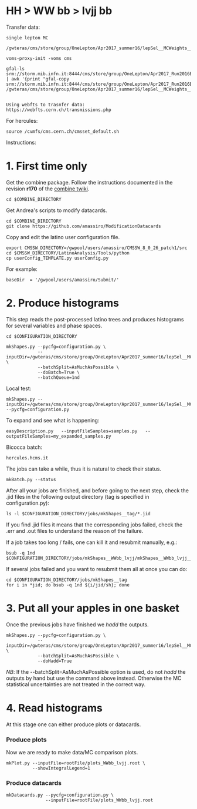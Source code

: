 HH > WW bb > lvjj bb
====

Transfer data:

    single lepton MC
    
    /gwteras/cms/store/group/OneLepton/Apr2017_summer16/lepSel__MCWeights__bSFLpTEffMulti__cleanTauMC/

    voms-proxy-init -voms cms

    gfal-ls srm://storm.mib.infn.it:8444/cms/store/group/OneLepton/Apr2017_Run2016B_RemAOD/lepSel__EpTCorr__TrigMakerData__cleanTauData__hadd/ | awk '{print "gfal-copy srm://storm.mib.infn.it:8444/cms/store/group/OneLepton/Apr2017_Run2016B_RemAOD/lepSel__EpTCorr__TrigMakerData__cleanTauData__hadd/"$1"  /gwteras/cms/store/group/OneLepton/Apr2017_summer16/lepSel__MCWeights__bSFLpTEffMulti__cleanTauMC/"$1}'

    
    Using webfts to trasnfer data: 
    https://webfts.cern.ch/transmissions.php
    

    
For hercules:

    source /cvmfs/cms.cern.ch/cmsset_default.sh
    
    
Instructions:


# 1. First time only

Get the combine package. Follow the instructions documented in the revision **r170** of the [combine twiki](https://twiki.cern.ch/twiki/bin/view/CMS/SWGuideHiggsAnalysisCombinedLimit#ROOT6_SLC6_release_CMSSW_7_4_X).

    cd $COMBINE_DIRECTORY

Get Andrea's scripts to modify datacards.

    cd $COMBINE_DIRECTORY
    git clone https://github.com/amassiro/ModificationDatacards

Copy and edit the latino user configuration file.

    export CMSSW_DIRECTORY=/gwpool/users/amassiro/CMSSW_8_0_26_patch1/src
    cd $CMSSW_DIRECTORY/LatinoAnalysis/Tools/python
    cp userConfig_TEMPLATE.py userConfig.py

For example:

    baseDir  = '/gwpool/users/amassiro/Submit/'

    
# 2. Produce histograms

This step reads the post-processed latino trees and produces histograms for several variables and phase spaces.

    cd $CONFIGURATION_DIRECTORY

    mkShapes.py --pycfg=configuration.py \
                --inputDir=/gwteras/cms/store/group/OneLepton/Apr2017_summer16/lepSel__MCWeights__bSFLpTEffMulti__cleanTauMC/ \
                --batchSplit=AsMuchAsPossible \
                --doBatch=True \
                --batchQueue=1nd

Local test:

    mkShapes.py --inputDir=/gwteras/cms/store/group/OneLepton/Apr2017_summer16/lepSel__MCWeights__bSFLpTEffMulti__cleanTauMC --pycfg=configuration.py
 
To expand and see what is happening:

    easyDescription.py   --inputFileSamples=samples.py   --outputFileSamples=my_expanded_samples.py


Bicocca batch:

    hercules.hcms.it
    
    
The jobs can take a while, thus it is natural to check their status.

    mkBatch.py --status

After all your jobs are finished, and before going to the next step, check the .jid files in the following output directory (tag is specified in configuration.py):

    ls -l $CONFIGURATION_DIRECTORY/jobs/mkShapes__tag/*.jid
    
If you find .jid files it means that the corresponding jobs failed, check the .err and .out files to understand the reason of the failure.

If a job takes too long / fails, one can kill it and resubmit manually, e.g.:

    bsub -q 1nd $CONFIGURATION_DIRECTORY/jobs/mkShapes__WWbb_lvjj/mkShapes__WWbb_lvjj__hww2l2v_13TeV_em_mp_1j__top2.sh

If several jobs failed and you want to resubmit them all at once you can do:

    cd $CONFIGURATION_DIRECTORY/jobs/mkShapes__tag
    for i in *jid; do bsub -q 1nd ${i/jid/sh}; done

# 3. Put all your apples in one basket

Once the previous jobs have finished we _hadd_ the outputs.

    mkShapes.py --pycfg=configuration.py \
                --inputDir=/gwteras/cms/store/group/OneLepton/Apr2017_summer16/lepSel__MCWeights__bSFLpTEffMulti__cleanTauMC/ \
                --batchSplit=AsMuchAsPossible \
                --doHadd=True
                
*NB*: If the --batchSplit=AsMuchAsPossible option is used, do not _hadd_ the outputs by hand but use the command above instead. Otherwise the MC statistical uncertainties are not treated in the correct way.


# 4. Read histograms

At this stage one can either produce plots or datacards.

### Produce plots

Now we are ready to make data/MC comparison plots.

    mkPlot.py --inputFile=rootFile/plots_WWbb_lvjj.root \
              --showIntegralLegend=1


### Produce datacards

    mkDatacards.py --pycfg=configuration.py \
                   --inputFile=rootFile/plots_WWbb_lvjj.root

                   
                   
                   
                   
